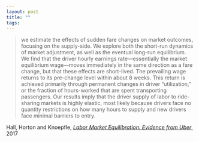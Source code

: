 ```yaml
---
layout: post
title: ""
tags:
---
```


> we estimate the effects of sudden fare changes on market outcomes, focusing on the supply-side. We explore both the short-run dynamics of market adjustment, as well as the eventual long-run equilibrium. We find that the driver hourly earnings rate—essentially the market equilibrium wage—moves immediately in the same direction as a fare change, but that these effects are short-lived. The prevailing wage returns to its pre-change level within about 8 weeks. This return is achieved primarily through permanent changes in driver “utilization,” or the fraction of hours-worked that are spent transporting passengers. Our results imply that the driver supply of labor to ride-sharing markets is highly elastic, most likely because drivers face no quantity restrictions on how many hours to supply and new drivers face minimal barriers to entry.

Hall, Horton and Knoepfle, _[Labor Market Equilibration: Evidence from Uber](http://john-joseph-horton.com/papers/uber_price.pdf)_, 2017
